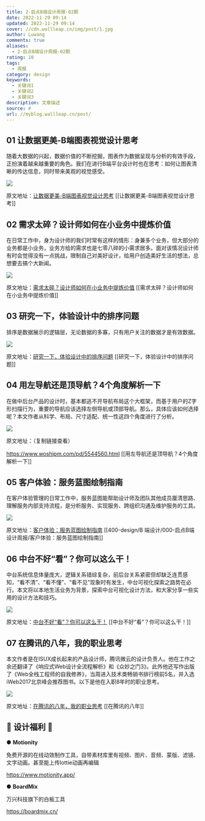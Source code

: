 ```yaml
---
title: 2-启点B端设计周报-02期
date: 2022-11-29 09:14
updated: 2022-11-29 09:14
cover: //cdn.wallleap.cn/img/post/1.jpg
author: Luwang
comments: true
aliases:
  - 2-启点B端设计周报-02期
rating: 10
tags:
  - 周报
category: design
keywords:
  - 关键词1
  - 关键词2
  - 关键词3
description: 文章描述
source: #
url: //myblog.wallleap.cn/post/
---
```


## 01 让数据更美-B端图表视觉设计思考

随着大数据的兴起，数据价值的不断挖掘，图表作为数据呈现与分析的有效手段，正扮演着越来越重要的角色。我们在进行B端平台设计时也在思考：如何让图表清晰的传达信息，同时带来美观的视觉感受。

![](https://cdn.wallleap.cn/img%2Fpic%2Fillustrtion%2F202210311052202.png)

原文地址：[让数据更美-B端图表视觉设计思考](https://mp.weixin.qq.com/s?__biz=MjM5MTg2NDA3MQ==&mid=2651929752&idx=1&sn=eaf503913971e4679ed0903aa2b10475&scene=21#wechat_redirect)
[[让数据更美-B端图表视觉设计思考]]


##  02 需求太碎？设计师如何在小业务中提炼价值

在日常工作中，身为设计师的我们时常有这样的情形：身兼多个业务，但大部分的业务都是小业务，业务方给的需求也是七零八碎的小需求居多。面对该情况设计师有时会觉得没有一点挑战，限制自己对美好设计，给用户创造美好生活的想法，总想要去搞个大新闻。

![](https://cdn.wallleap.cn/img%2Fpic%2Fillustrtion%2F202210311054503.png)

原文地址：[需求太碎？设计师如何在小业务中提炼价值](https://mp.weixin.qq.com/s?__biz=MzUyNjUwOTU3NQ==&mid=2247486801&idx=1&sn=0b58970cb43e3f7b64df027983fdf411&scene=21#wechat_redirect)
[[需求太碎？设计师如何在小业务中提炼价值]]


##  03 研究一下，体验设计中的排序问题

排序是数据展示的逻辑层，无论数据的多寡，只有用户关注的数据才是有效数据。

![](https://cdn.wallleap.cn/img%2Fpic%2Fillustrtion%2F202210311054708.png)

原文地址：[研究一下，体验设计中的排序问题](https://mp.weixin.qq.com/s?__biz=MzIyNTM0NzgzMQ==&mid=2247484311&idx=1&sn=6a1d6996f02bb2146351fdbafcab8ff8&scene=21#wechat_redirect)
[[研究一下，体验设计中的排序问题]]


## 04 用左导航还是顶导航？4个角度解析一下

在做中后台产品的设计时，基本都逃不开导航布局这个大框架，而基于用户的Z字形扫描行为，重要的导航应该选择左侧导航或顶部导航。那么，具体应该如何选择呢？本文作者从科学、布局、尺寸适配、统一性这四个角度进行了分析。

![](https://cdn.wallleap.cn/img%2Fpic%2Fillustrtion%2F202210311055428.png)

原文地址：（复制链接查看）

https://www.woshipm.com/pd/5544560.html
[[用左导航还是顶导航？4个角度解析一下]]


##  05 客户体验：服务蓝图绘制指南

在客户体验管理的日常工作中，服务蓝图能帮助设计师及团队其他成员厘清思路、理解服务内部支持流程，是分析服务、实现服务、跨组织沟通及维护服务的工具。

![](https://cdn.wallleap.cn/img%2Fpic%2Fillustrtion%2F202210311055470.png)

原文地址：[客户体验：服务蓝图绘制指南](https://mp.weixin.qq.com/s?__biz=Mzk0MTI1MDA2NA==&mid=2247487368&idx=1&sn=8311d53820047f118367f1f7171f30e8&scene=21#wechat_redirect)
[[400-design/B 端设计/000-启点B端设计周报/客户体验：服务蓝图绘制指南]]


##  06 中台不好“看”？你可以这么干！

中台系统信息体量庞大，逻辑关系错综复杂，前后台关系紧密但却缺乏连贯感知，“看不清”、“看不懂”、“看不见”现象时有发生，中台可视化探索之路势在必行。本文将以本地生活业务为背景，探索中台可视化设计方法，和大家分享一些实用的设计方法和技巧。

![](https://cdn.wallleap.cn/img%2Fpic%2Fillustrtion%2F202210311056155.png)

原文地址：[中台不好“看”？你可以这么干！](https://mp.weixin.qq.com/s?__biz=Mzg4NjEwOTE1Mw==&mid=2247487008&idx=1&sn=5b3e5f4be15ee857dd4f09a06d8e15ee&scene=21#wechat_redirect)
[[中台不好“看”？你可以这么干！]]


##  07 在腾讯的八年，我的职业思考

本文作者是在ISUX成长起来的产品设计师，腾讯微云的设计负责人。他在工作之余还翻译了《响应式Web设计全流程解析》和《众妙之门3》。此外他还写作出版了《Web全栈工程师的自我修养》，当周进入技术类畅销书排行榜前5名，并入选iWeb2017北京峰会推荐图书。以下是他在入职8年时的职业思考。

![](https://cdn.wallleap.cn/img%2Fpic%2Fillustrtion%2F202210311056919.png)

原文地址：[在腾讯的八年，我的职业思考](https://mp.weixin.qq.com/s?__biz=MjM5NzQxMDkwMg==&mid=2655404723&idx=1&sn=661dd8259221d6f78d18c44e052b5306&scene=21#wechat_redirect)
[[在腾讯的八年]]




## 🌟 设计福利 🌟

● **Motionity**

免费开源的在线动效制作工具，自带素材库里有视频、图片、音频、蒙版、滤镜、文字动画。甚至能上传lottie动画再编辑

https://www.motionity.app/

● **BoardMix**

万兴科技旗下的白板工具

https://boardmix.cn/